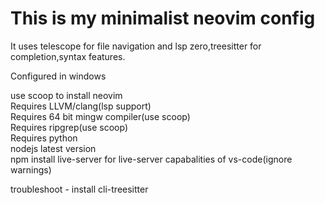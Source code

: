 # This is my minimalist neovim config

It uses telescope for file navigation and lsp zero,treesitter for completion,syntax features.

Configured in windows

use scoop to install neovim <br>
Requires LLVM/clang(lsp support) <br>
Requires 64 bit mingw compiler(use scoop) <br>
Requires ripgrep(use scoop)<br>
Requires python<br>
nodejs latest version<br>
npm install live-server for live-server capabalities of vs-code(ignore warnings)<br>



troubleshoot - install cli-treesitter<br>
